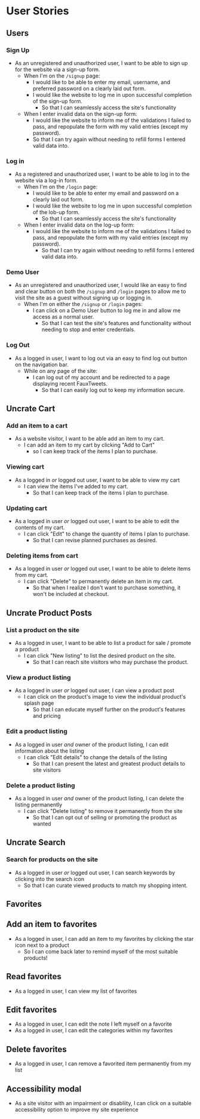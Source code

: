 # User Stories

## Users

### Sign Up

* As an unregistered and unauthorized user, I want to be able to sign up for the website via a sign-up form.
  * When I'm on the `/signup` page:
    * I would like to be able to enter my email, username, and preferred password on a clearly laid out form.
    * I would like the website to log me in upon successful completion of the sign-up form.
      * So that I can seamlessly access the site's functionality
  * When I enter invalid data on the sign-up form:
    * I would like the website to inform me of the validations I failed to pass, and repopulate the form with my valid entries (except my password).
    * So that I can try again without needing to refill forms I entered valid data into.

### Log in

* As a registered and unauthorized user, I want to be able to log in to the website via a log-in form.
  * When I'm on the `/login` page:
    * I would like to be able to enter my email and password on a clearly laid out form.
    * I would like the website to log me in upon successful completion of the lob-up form.
      * So that I can seamlessly access the site's functionality
  * When I enter invalid data on the log-up form:
    * I would like the website to inform me of the validations I failed to pass, and repopulate the form with my valid entries (except my password).
      * So that I can try again without needing to refill forms I entered valid data into.

### Demo User

* As an unregistered and unauthorized user, I would like an easy to find and clear button on both the `/signup` and `/login` pages to allow me to visit the site as a guest without signing up or logging in.
  * When I'm on either the `/signup` or `/login` pages:
    * I can click on a Demo User button to log me in and allow me access as a normal user.
      * So that I can test the site's features and functionality without needing to stop and enter credentials.

### Log Out

* As a logged in user, I want to log out via an easy to find log out button on the navigation bar.
  * While on any page of the site:
    * I can log out of my account and be redirected to a page displaying recent FauxTweets.
      * So that I can easily log out to keep my information secure.

## Uncrate Cart

### Add an item to a cart

* As a website visitor, I want to be able add an item to my cart.
    * I can add an item to my cart by clicking "Add to Cart" 
      * so I can keep track of the items I plan to purchase.

### Viewing cart

* As a logged in _or_ logged out user, I want to be able to view my cart
    * I can view the items I've added to my cart.
      * So that I can keep track of the items I plan to purchase.

### Updating cart

* As a logged in user _or_ logged out user, I want to be able to edit the contents of my cart.
    * I can click "Edit" to change the quantity of items I plan to purchase.
      * So that I can revise planned purchases as desired.

### Deleting items from cart

* As a logged in user _or_ logged out user, I want to be able to delete items from my cart.
    * I can click "Delete" to permanently delete an item in my cart.
      * So that when I realize I don't want to purchase something, it won't be included at checkout.

## Uncrate Product Posts

### List a product on the site

* As a logged in user, I want to be able to list a product for sale / promote a product
    * I can click "New listing" to list the desired product on the site.
        * So that I can reach site visitors who may purchase the product.

### View a product listing

* As a logged in user _or_ logged out user, I can view a product post
    * I can click on the product's image to view the individual product's splash page
        * So that I can educate myself further on the product's features and pricing

### Edit a product listing

* As a logged in user _and_ owner of the product listing, I can edit information about the listing
    * I can click "Edit details" to change the details of the listing
        * So that I can present the latest and greatest product details to site visitors

### Delete a product listing

* As a logged in user _and_ owner of the product listing, I can delete the listing permanently
    * I can click "Delete listing" to remove it permanently from the site
        * So that I can opt out of selling or promoting the product as wanted

## Uncrate Search

### Search for products on the site

* As a logged in user _or_ logged out user, I can search keywords by clicking into the search icon
    * So that I can curate viewed products to match my shopping intent.

## Favorites

## Add an item to favorites

* As a logged in user, I can add an item to my favorites by clicking the star icon next to a product
    * So I can come back later to remind myself of the most suitable products!

## Read favorites

* As a logged in user, I can view my list of favorites

## Edit favorites

* As a logged in user, I can edit the note I left myself on a favorite
* As a logged in user, I can edit the categories within my favorites

## Delete favorites

* As a logged in user, I can remove a favorited item permanently from my list

## Accessibility modal

* As a site visitor with an impairment or disabliity, I can click on a suitable accessibility option to improve my site experience

